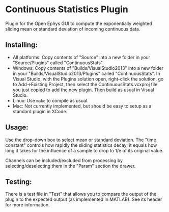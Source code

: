 # Continuous Statistics Plugin
Plugin for the Open Ephys GUI to compute the exponentially weighted sliding mean or standard deviation of incoming continuous data.

## Installing:

* All platforms: Copy contents of "Source" into a new folder in your "Source/Plugins" called "ContinuousStats".
* Windows: Copy contents of "Builds/VisualStudio2013" into a new folder in your "Builds/VisualStudio2013/Plugins" called "ContinuousStats". In Visual Studio, with the Plugins solution open, right-click the solution, go to Add->Existing Project, then select the ContinuousStats.vcxproj file you just copied to add the new plugin. Then build as usual in Visual Studio.
* Linux: Use `make` to compile as usual.
* Mac: Not currently implemented, but should be easy to setup as a standard plugin in XCode.

## Usage:

Use the drop-down box to select mean or standard deviation. The "time constant" controls how rapidly the sliding statistics decay; it
equals how long it takes for the influence of a sample to drop to 1/e of its original value.

Channels can be included/excluded from processing by selecting/deselecting them in the "Param" section the drawer.

## Testing:

There is a test file in "Test" that allows you to compare the output of the plugin to the expected output (as implemented in MATLAB). See its header for more information.
